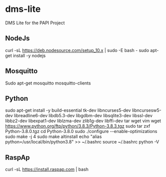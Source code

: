 # dms-lite
DMS Lite for the PAPI Project 


## NodeJs
curl -sL https://deb.nodesource.com/setup_10.x | sudo -E bash -
sudo apt-get install -y nodejs

## Mosquitto
Sudo apt-get mosquitto mosquitto-clients

## Python
sudo apt-get install -y build-essential tk-dev libncurses5-dev libncursesw5-dev libreadline6-dev libdb5.3-dev libgdbm-dev libsqlite3-dev libssl-dev libbz2-dev libexpat1-dev liblzma-dev zlib1g-dev libffi-dev tar wget vim
wget https://www.python.org/ftp/python/3.8.3/Python-3.8.3.tgz
sudo tar zxf Python-3.8.0.tgz
cd Python-3.8.0
sudo ./configure --enable-optimizations
sudo make -j 4
sudo make altinstall
echo "alias python=/usr/local/bin/python3.8" >> ~/.bashrc
source ~/.bashrc
python -V

## RaspAp
curl -sL https://install.raspap.com | bash
